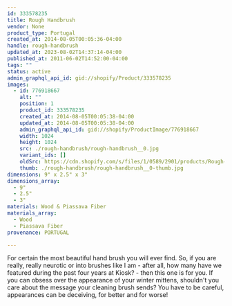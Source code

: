 ```yaml
---
id: 333578235
title: Rough Handbrush
vendor: None
product_type: Portugal
created_at: 2014-08-05T00:05:36-04:00
handle: rough-handbrush
updated_at: 2023-08-02T14:37:14-04:00
published_at: 2011-06-02T14:52:00-04:00
tags: ""
status: active
admin_graphql_api_id: gid://shopify/Product/333578235
images:
  - id: 776918667
    alt: ""
    position: 1
    product_id: 333578235
    created_at: 2014-08-05T00:05:38-04:00
    updated_at: 2014-08-05T00:05:38-04:00
    admin_graphql_api_id: gid://shopify/ProductImage/776918667
    width: 1024
    height: 1024
    src: ./rough-handbrush/rough-handbrush__0.jpg
    variant_ids: []
    oldSrc: https://cdn.shopify.com/s/files/1/0589/2901/products/Rough-Handbrush.jpeg?v=1407211538
    thumb: ./rough-handbrush/rough-handbrush__0-thumb.jpg
dimensions: 9" x 2.5" x 3"
dimensions_array:
  - 9"
  - 2.5"
  - 3"
materials: Wood & Piassava Fiber
materials_array:
  - Wood
  - Piassava Fiber
provenance: PORTUGAL

---
```


For certain the most beautiful hand brush you will ever find. So, if you are really, really neurotic or into brushes like I am \- after all, how many have we featured during the past four years at Kiosk? \- then this one is for you. If you can obsess over the appearance of your winter mittens, shouldn't you care about the message your cleaning brush sends? You have to be careful, appearances can be deceiving, for better and for worse!